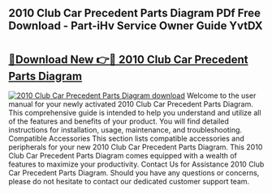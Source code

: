 ## 2010 Club Car Precedent Parts Diagram PDf Free Download - Part-iHv Service Owner Guide YvtDX

# <h2><a href="http://dfi10c.blite.top/?on=2010+Club+Car+Precedent+Parts+Diagram">🔗Download New 👉🔴 2010 Club Car Precedent Parts Diagram</a></h2>

[![2010 Club Car Precedent Parts Diagram download](https://i.imgur.com/lujVjoI.png)](http://dfi10c.blite.top/?on=2010+Club+Car+Precedent+Parts+Diagram)
Welcome to the user manual for your newly activated 2010 Club Car Precedent Parts Diagram. This comprehensive guide is intended to help you understand and utilize all of the features and benefits of your product. You will find detailed instructions for installation, usage, maintenance, and troubleshooting. Compatible Accessories This section lists compatible accessories and peripherals for your new 2010 Club Car Precedent Parts Diagram. This 2010 Club Car Precedent Parts Diagram comes equipped with a wealth of features to maximize your productivity. Contact Us for Assistance 2010 Club Car Precedent Parts Diagram. Should you have any questions or concerns, please do not hesitate to contact our dedicated customer support team.
